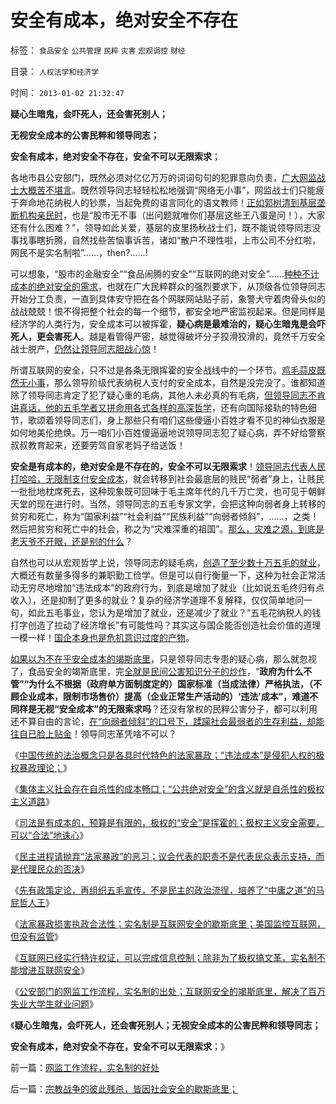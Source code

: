 # 安全有成本，绝对安全不存在

标签： `食品安全` `公共管理` `民粹` `灾害` `宏观调控` `财经` 

目录： `人权法学和经济学`

时间： `2013-01-02 21:32:47`

**疑心生暗鬼，会吓死人，还会害死别人；**

**无视安全成本的公害民粹和领导同志；**

**安全有成本，绝对安全不存在，安全不可以无限索求**；

各地市县公安部门，既然必须对亿亿万万的词词句句的犯罪意向负责，[广大网监战士大概苦不堪言](../../../2013/1/1/实名制恶化改革合法性，完全无助于互联网安全.md)。既然领导同志轻轻松松地强调“网络无小事”，网监战士们只能疲于奔命地花纳税人的钞票，当起免费的语言同化的语文教师！[正如郭树清到基层垄断机构亲民时](../../../2012/12/18/郭主席的新政是这样调研的.md)，也是“股市无不事（出问题就唯你们基层这些王八蛋是问！），大家还有什么困难？”，领导如此关爱，基层的皮里扬秋战士们，既不能说领导同志没事找事瞎折腾，自然找些苦恼事诉苦，诸如“散户不理性啦，上市公司不分红啦，网民不是实名制啦”……，then?……!

可以想象，“股市的金融安全”“食品闹腾的安全”“互联网的绝对安全”……[种种不计成本的绝对安全的需求](../../../2013/1/1/互联网绝对安全，就是社会绝对不安全.md)，也就在广大民粹群众的强烈要求下，从顶级各位领导同志开始分工负责，一直到具体安守把在各个网联网站贴子前，象警犬守着肉骨头似的战战兢兢！恨不得把整个社会的每一个细节，都安全地严密监视起来。但是同样是经济学的人类行为，安全成本可以被挥霍，**疑心病是最难治的，疑心生暗鬼是会吓死人，更会害死人**。越是看管得严密，越觉得破坏分子狡滑狡滑的，竟然千万安全战士脱产，[仍然让领导同志胆战心惊](http://darthvad.blog.sohu.com/130312127.html)！

所谓互联网的安全，只不过是各条无限挥霍的安全战线中的一个环节。[鸡毛蒜皮既然无小事](../../../2009/6/20/“货币战争”无欲者刚，阵惊者乱！.md)，那么领导阶级代表纳税人支付的安全成本，自然是没完没了。谁都知道除了领导同志肯定了犯了疑心重的毛病，其他人未必真的有毛病，[但领导同志不肯讲真话，他的五毛学者又拼命用各式各样的高深哲学](../../../2012/12/31/为既有定论定制马屁的国产哲人王.md)，还有向国际接轨的特色细节，歌颂着领导同志们，身上那些只有咱们这些傻逼小百姓才看不见的神仙衣服是如何地美伦绝焕。万一咱们小百姓傻逼逼地说领导同志犯了疑心病，弄不好给警察叔叔教育起来，还要劳驾自家老妈子给送饭！

**安全是有成本的，绝对安全是不存在的，安全不可以无限索求**！[领导同志代表人民打哈哈，无限制支付安全成本](../../../2013/1/1/互联网绝对安全，就是社会绝对不安全.md)，就会转移到社会最底层的贱民“弱者”身上，让贱民一批批地枕席死去，这种现象既可回味于毛主席年代的几千万亡灵，也可见于朝鲜天堂的现在进行时。当然，领导同志的五毛专家文学，会把这种向弱者身上转移的贫穷和死亡，称为“国家利益”“社会利益”“民族利益”“向弱者倾斜”，……，之类！然后把贫穷和死亡中的社会，称之为“灾难深重的祖国”。[那么，灾难之源，到底是老天爷不开眼，还是别的什么](../../../2012/12/31/民主为何不能被代表？议会的意义在于否决票！.md)？

自然也可以从宏观哲学上说，领导同志的疑毛病，[创造了至少数十万五毛的就业](../../../2010/1/13/五毛就业是个技术活.md)，大概还有数量多得多的兼职勤工俭学。但是可以自行衡量一下，这种为社会正常活动无穷尽地增加“违法成本”的政府行为，到底是增加了就业（比如说五毛终归有点收入），还是抑制了更多的就业？复杂的经济学道理不复解释，仅仅简单地问一句，如此五毛事业，您认为是增加了就业，还是减少了就业？“五毛花纳税人的钱打字创造了拉动了经济增长”有可能性吗？其实这与国企能否创造社会价值的道理一模一样！[国企本身也是危机意识过度的产物](../../../2012/7/3/市场创造财富，国企制造灾难.md)。

[如果以为不在乎安全成本的竭斯底里](../../../2012/12/28/从公益变成公害的“为虎作伥的民粹之路”.md)，只是领导同志专患的疑心病，那么就忽视了，食品安全的竭斯底里，完[全就是民间公害知识分子的炒作](../../../2012/12/23/食品安全被成功炒作的地区都不适合民主.md)，“**政府为什么不管”“为什么不根据（政府单方面制度定的）国家标准（当成法律）严格执法，（不顾企业成本，限制市场售价）提高（企业正常生产活动的）‘违法’成本”，难道不同样是无视“安全成本”的无限索求吗**？还没有掌权的民粹公害分子，都可以利用还不算自由的言论，[在“向弱者倾斜”的口号下，蹂躏社会最弱者的生存利益，却能往自已脸上贴金](../../../2012/12/9/强盗本能是每个人的冲动，自称为“向弱者倾斜”.md)！领导同志革凭啥不可以？

《[中国传统的法治概念只是各具时代特色的法家暴政；“违法成本”是侵犯人权的极权暴政理论；](../../../2012/12/30/“违法成本”是法家暴政的极权理论.md)》

《[集体主义社会存在自杀性的成本畅口；“公共绝对安全”的含义就是自杀性的极权主义道路](../../../2012/12/30/集体主义社会存在自杀性的成本畅口.md)》

《[司法是有成本的，预算是有限的，极权的“安全”是挥霍的；极权主义安全需要，可以“合法”地诛心](../../../2012/12/31/安全成本可以被挥霍，诛心可以被合法.md)》

《[民主进程请抛弃“法家暴政”的恶习；议会代表的职责不是代表民众表示支持，而是代理民众的否决](../../../2012/12/31/民主为何不能被代表？议会的意义在于否决票！.md)》

《[先有政策定论，再组织五毛宣传，不是民主的政治流徎，培养了“中庸之道”的马屁哲人王](../../../2012/12/31/为既有定论定制马屁的国产哲人王.md)》

《[法家暴政损害执政合法性；实名制是互联网安全的歇斯底里；美国监控互联网，但没有监管](../../../2013/1/1/实名制是互联网安全的歇斯底里，美国监控互联网，但不监管.md)》

《[互联网已经实行特许权证，可以完成信息控制；除非为了极权搞文革，实名制不能增进互联网安全](../../../2013/1/1/实名制恶化改革合法性，完全无助于互联网安全.md)》

《[公安部门的网监工作流程，实名制的出处；互联网安全的竭斯底里，解决了百万失业大学生就业问题](../../../2013/1/2/网监工作流程，实名制的好处.md)》

《**疑心生暗鬼，会吓死人，还会害死别人；无视安全成本的公害民粹和领导同志；**

**安全有成本，绝对安全不存在，安全不可以无限索求**；》



前一篇：[网监工作流程，实名制的好处](../../../2013/1/2/网监工作流程，实名制的好处.md)

后一篇：[宗教战争的彼此残杀，皆因社会安全的歇斯底里；](../../../2013/1/2/宗教战争的彼此残杀，皆因社会安全的歇斯底里；.md)